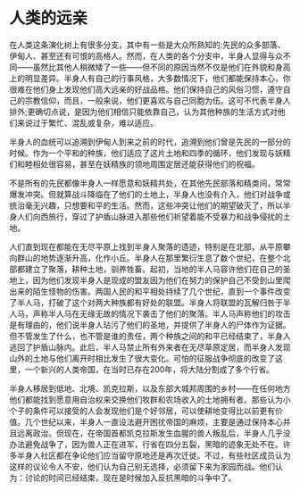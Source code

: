 # 人类的远亲

在人类这条演化树上有很多分支，其中有一些是大众所熟知的:先民的众多部落、伊甸人、甚至还有可恨的高格人。然而，在人类的各个分支中，半身人显得与众不同——虽然比其他人稍微矮了一些——但不同的原因当然不仅是他们在外貌和身高上的明显差异。半身人有自己的行事风格，大多数情况下，他们都能保持本心，你很难在他们身上发现他们高大远亲的好战品格。他们保持自己的风俗习惯，遵守自己的宗教信仰，而且，一般来说，他们更喜欢与自己同胞为伍。这可不代表半身人排外;更确切点说，是因为他们相信只能依靠自己，认为其他种族的生活方式对他们来说过于繁忙、混乱或复杂，难以适应。

半身人的血统可以追溯到伊甸人到来之前的时代，追溯到他们曾是先民的一部分的时候。作为一个平和的种族，他们适应了这片土地和四季的循环，他们发现与妖精们和睦相处很容易，甚至在妖精族的领地周围定居还能获得他们的祝福。

不是所有的先民都像半身人一样愿意和妖精共处，在其他先民部落和精类间，常常爆发冲突。但就算战斗降临在了他们的土地上，半身人也没有介入，他们对战争或统治毫无兴趣，只想要和平的生活。然而，这些冲突让他们的期望破灭了，所以半身人们向西旅行，穿过了护盾山脉进入那些他们祈望着能不受暴力和战争侵扰的土地。

人们直到现在都能在无尽平原上找到半身人聚落的遗迹，特别是在北部，从平原攀向群山的地势逐渐升高，化作小丘。半身人在那里繁衍生息了数个世纪，在整个北部都建立了聚落，耕种土地，驯养牲畜。起初，当地的半人马容许他们在自己的圣地上，因为他们发现半身人是现成的盟友因为他们在努力的保护自己不受到山里爬出来的陌生怪物的伤害。两国人民的和平相处持续了几个世纪，直到一个事件改变了半人马，打破了这个对两大种族都有好处的联盟。半身人将联盟的瓦解归咎于半人马，声称半人马在无缘无故的情况下袭击了他们的聚落。半人马声称他们的攻击是有理由的，他们说半身人玷污了他们的圣地，并提供了半身人的尸体作为证据。但不管发生了什么，也不管是谁的责任，两个种族之间的和平已经结束了，半身人逃回了护盾山脉内。此后，半人马禁止所有外来者在无尽草原定居，而半身人发现山外的土地与他们离开时相比发生了很大变化。可怕的征服战争彻底的改变了这里，一个新兴的人类帝国，在当时已存在200年，将大陆分割成了多个行省。

半身人移居到低地、北境、凯克拉斯，以及东部大城邦周围的乡村——在任何地方他们都能找到愿意用自治权来交换他们牧群和农场收入的土地拥有者。那些认为小个子的条件可以接受的人会发现他们是个好邻居，可以使耕地变得比以前更有价值。几个世纪以来，半身人一直设法避开困扰帝国的麻烦，主要是通过保持本心并且远离政治。但现在，在帝国首都凯克拉斯发生血腥的兽人叛乱后，半身人几乎没办法避免战争了，因为兽人正在进军，行省在四分五裂，黑暗的迹象无处不在。许多半身人社区都在争论他们应当留守原地还是再次迁徙。不过，有些社区成员认为这样的议论令人不安，他们认为自己别无选择，必须留下来为家园而战。他们认为：讨论的时间已经结束，现在是时候加入反抗黑暗的斗争中了。
